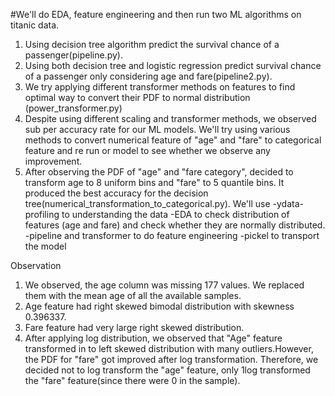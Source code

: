 #We'll do EDA, feature engineering and then run two ML algorithms on titanic data.
1. Using decision tree algorithm predict the survival chance of a passenger(pipeline.py).
2. Using both decision tree and logistic regression predict survival chance of a passenger 
only considering age and fare(pipeline2.py).
3. We try applying different transformer methods on features to find optimal way to convert
their PDF to normal distribution (power_transformer.py)
4. Despite using different scaling and transformer methods, we observed sub per accuracy rate for our ML models.
We'll try using various methods to convert numerical feature of "age" and "fare" to categorical feature and re run
or model to see whether we observe any improvement.
5. After observing the PDF of "age" and "fare category", decided to transform age to 8 uniform bins
and "fare" to 5 quantile bins. It produced the best accuracy for the decision 
tree(numerical_transformation_to_categorical.py).
We'll use 
-ydata-profiling to understanding the data
-EDA to check distribution of features (age and fare) and check whether they are normally distributed.
-pipeline and transformer to do feature engineering
-pickel to transport the model

Observation
1. We observed, the age column was missing 177 values. We replaced them with the mean
age of all the available samples.
2. Age feature had right skewed bimodal distribution with skewness 0.396337.  
3. Fare feature had very large right skewed distribution. 
4. After applying log distribution, we observed that "Age" feature transformed in to left
skewed distribution with many outliers.However, the PDF for "fare" got improved after log transformation. 
Therefore, we decided not to log transform the "age" feature, only 1log transformed the "fare"
feature(since there were 0 in the sample).